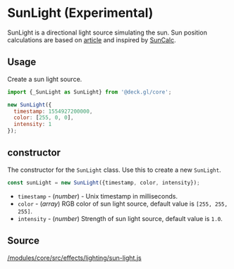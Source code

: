 # SunLight (Experimental)

SunLight is a directional light source simulating the sun. Sun position calculations are based on [article](http://aa.quae.nl/en/reken/zonpositie.html) and inspired by [SunCalc](https://www.npmjs.com/package/suncalc). 

## Usage 

Create a sun light source.

```js
import {_SunLight as SunLight} from '@deck.gl/core';

new SunLight({
  timestamp: 1554927200000, 
  color: [255, 0, 0],
  intensity: 1
});
```

## constructor

The constructor for the `SunLight` class. Use this to create a new `SunLight`.

```js
const sunLight = new SunLight({timestamp, color, intensity});
```

* `timestamp` - (*number*) - Unix timestamp in milliseconds.
* `color` - (*array*)  RGB color of sun light source, default value is `[255, 255, 255]`.
* `intensity` - (*number*) Strength of sun light source, default value is `1.0`.

## Source

[/modules/core/src/effects/lighting/sun-light.js](https://github.com/visgl/deck.gl/tree/master/modules/core/src/effects/lighting/sun-light.js)

